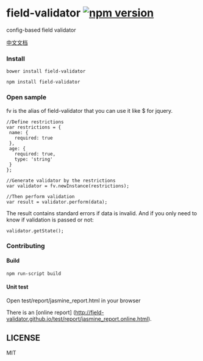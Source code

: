 # field-validator [![npm version](https://badge.fury.io/js/field-validator.svg)](http://badge.fury.io/js/field-validator)
config-based field validator

[中文文档](https://github.com/field-validator/field-validator/blob/master/README_zh.md)

### Install

```
bower install field-validator
```

```
npm install field-validator
```

### Open sample

fv is the alias of field-validator that you can use it like $ for jquery.

 ```
//Define restrictions
var restrictions = {
  name: {
    required: true
  },
  age: {
    required: true,
    type: 'string'
  }
};

//Generate validator by the restrictions
var validator = fv.newInstance(restrictions);

//Then perform validation
var result = validator.perform(data);

```

The result contains standard errors if data is invalid. And if you only need to know if validation is passed or not:
```
validator.getState();
```

### Contributing

#### Build
```
npm run-script build
```

#### Unit test

Open test/report/jasmine_report.html in your browser

There is an [online report] (http://field-validator.github.io/test/report/jasmine_report.online.html).


## LICENSE

MIT
